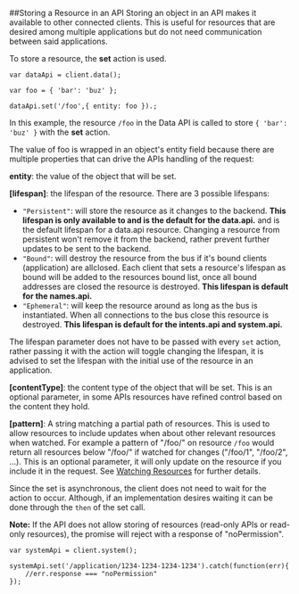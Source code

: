 ##Storing a Resource in an API
Storing an object in an API makes it available to other connected clients. This is useful for resources that are
desired among multiple applications but do not need communication between said applications.

To store a resource, the **set** action is used.

```
var dataApi = client.data();

var foo = { 'bar': 'buz' };

dataApi.set('/foo',{ entity: foo }).;
```

In this example, the resource `/foo` in the Data API is called to store `{ 'bar': 'buz' }` with the **set** action.

The value of foo is wrapped in an object's entity field because there are multiple properties
that can drive the APIs handling of the request:

**entity**: the value of the object that will be set.

**[lifespan]**: the lifespan of the resource. There are 3 possible lifespans: 

* `"Persistent"`: will store the resource as it changes to the backend. **This lifespan is only available to  and is the default for the data.api.**
    and is the default lifespan for a data.api resource. Changing a resource from persistent won't remove it from the
    backend, rather prevent further updates to be sent to the backend.
* `"Bound"`: will destroy the resource from the bus if it's bound clients (application) are allclosed. Each client that sets 
    a resource's lifespan as bound will be added to the resources bound list, once all bound addresses are closed the 
    resource is destroyed. **This lifespan is default for the names.api.**
* `"Ephemeral"`: will keep the resource around as long as the bus is instantiated. When all connections to the bus
    close this resource is destroyed. **This lifespan is default for the intents.api and system.api.**
    
The lifespan parameter does not have to be passed with every `set` action, rather passing it with the action will toggle
changing the lifespan, it is advised to set the lifespan with the initial use of the resource in an application.


**[contentType]**: the content type of the object that will be set. This is an optional parameter, in some APIs resources
have refined control based on the content they hold.

**[pattern]**: A string matching a partial path of resources. This is used to allow resources to include updates when 
about other relevant resources when watched. For example a pattern of "/foo/" on resource `/foo` would return
all resources below "/foo/" if watched for changes ("/foo/1", "/foo/2", ...). This is an optional parameter, it will 
only update on the resource if you include it in the request. See [Watching Resources](core_apis/common/watching.md) 
for further details.

Since the set is asynchronous, the client does not need to wait for the action to occur. Although, if an implementation
desires waiting it can be done through the `then` of the set call.


**Note:** If the API does not allow storing of resources (read-only APIs or read-only resources), the promise will 
reject with a response of "noPermission".

```
var systemApi = client.system();

systemApi.set('/application/1234-1234-1234-1234').catch(function(err){
    //err.response === "noPermission"
});
```